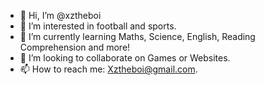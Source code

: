 - 👋 Hi, I’m @xztheboi
- 👀 I’m interested in football and sports.
- 🌱 I’m currently learning Maths, Science, English, Reading Comprehension and more!
- 💞️ I’m looking to collaborate on Games or Websites.
- 📫 How to reach me: Xztheboi@gmail.com.

<!---
xztheboi/xztheboi is a ✨ special ✨ repository because its `README.md` (this file) appears on your GitHub profile.
You can click the Preview link to take a look at your changes.
--->

